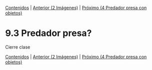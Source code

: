 [Contenidos](../Contenidos.md) \| [Anterior (2 Imágenes)](02_Imagenes.md) \| [Próximo (4 Predador presa con objetos)](04_Cierre_Objetos.md)

# 9.3 Predador presa?

Cierre clase



[Contenidos](../Contenidos.md) \| [Anterior (2 Imágenes)](02_Imagenes.md) \| [Próximo (4 Predador presa con objetos)](04_Cierre_Objetos.md)

